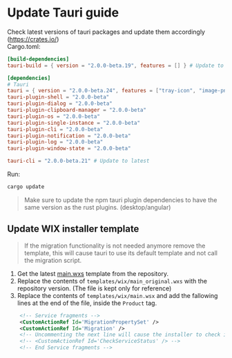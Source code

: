 # Update Tauri guide

Check latest versions of tauri packages and update them accordingly (https://crates.io/)  
Cargo.toml:  
```toml
[build-dependencies]
tauri-build = { version = "2.0.0-beta.19", features = [] } # Update to latest

[dependencies]
# Tauri
tauri = { version = "2.0.0-beta.24", features = ["tray-icon", "image-png", "config-json5", "devtools"] } # Update to latest
tauri-plugin-shell = "2.0.0-beta"
tauri-plugin-dialog = "2.0.0-beta"
tauri-plugin-clipboard-manager = "2.0.0-beta"
tauri-plugin-os = "2.0.0-beta"
tauri-plugin-single-instance = "2.0.0-beta"
tauri-plugin-cli = "2.0.0-beta"
tauri-plugin-notification = "2.0.0-beta"
tauri-plugin-log = "2.0.0-beta"
tauri-plugin-window-state = "2.0.0-beta"

tauri-cli = "2.0.0-beta.21" # Update to latest
```

Run:
```sh
cargo update
```

> Make sure to update the npm tauri plugin dependencies to have the same version as the rust plugins. (desktop/angular)

## Update WIX installer template

> If the migration functionality is not needed anymore remove the template, this will cause tauri to use its default template and not call the migration script.

1. Get the latest [main.wxs](https://github.com/tauri-apps/tauri/blob/dev/tooling/bundler/src/bundle/windows/templates/main.wxs) template from the repository.
2. Replace the contents of `templates/wix/main_original.wxs` with the repository version. (The file is kept only for reference)
3. Replace the contents of `templates/wix/main.wsx` and add the fallowing lines at the end of the file, inside the `Product` tag. 
```xml
    <!-- Service fragments -->
    <CustomActionRef Id='MigrationPropertySet' />
    <CustomActionRef Id='Migration' />
    <!-- Uncommenting the next line will cause the installer to check if the old service is running and fail. Without it, it will automatically stop and remove the old service without notifying the user. -->
    <!-- <CustomActionRef Id='CheckServiceStatus' /> -->
    <!-- End Service fragments -->
```
